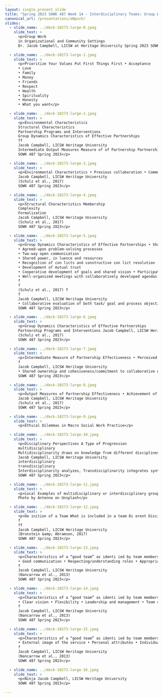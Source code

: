 ```yaml
---
layout: single_present_slide
title: "Spring 2023 SOWK 487 Week 14 - Interdisciplinary Teams: Group Work in Organizations and Community Settings"
canonical_url: /presentations/aNpnch/
slides:
  - slide_name: ../deck-10273-large-0.jpeg
    slide_text: >
      <p>Group Work
      in Organizational and Community Settings
      Dr. Jacob Campbell, LICSW at Heritage University Spring 2023 SOWK 487</p>
      
  - slide_name: ../deck-10273-large-1.jpeg
    slide_text: >
      <p>Prioritize Your Values Put First Things First • Acceptance
      • Love
      • Family
      • Money
      • Friends
      • Respect
      • Health
      • Spirituality
      • Honesty
      • What you want</p>
      
  - slide_name: ../deck-10273-large-2.jpeg
    slide_text: >
      <p>Environmental Characteristics
      Structural Characteristics
      Partnership Programs and Interventions
      Group Dynamics Characteristics of Effective Partnerships
      ff
      Jacob Campbell, LICSW Heritage University
      Intermediate Output Measures Measure of of Partnership Partnership Effectiveness Effectiveness Conceptual Framework for Assessing Group Dynamics as an Aspect of the E ectiveness of the CBPR Partnership Process (Schulz et al., 2017)
      SOWK 487 Spring 2023</p>
      
  - slide_name: ../deck-10273-large-3.jpeg
    slide_text: >
      <p>Environmental Characteristics • Previous collaboration • Community response to issue • Geographic/cultural diversity • Social and economic determinants of health • Challenges/barriers (e.g. institutional policies, time constraints)
      Jacob Campbell, LICSW Heritage University
      (Schulz et al., 2017)
      SOWK 487 Spring 2023</p>
      
  - slide_name: ../deck-10273-large-4.jpeg
    slide_text: >
      <p>Structural Characteristics Membership
      Complexity
      Formalization
      Jacob Campbell, LICSW Heritage University
      (Schulz et al., 2017)
      SOWK 487 Spring 2023</p>
      
  - slide_name: ../deck-10273-large-5.jpeg
    slide_text: >
      <p>Group Dynamics Characteristics of Effective Partnerships • Shared leadership, including task and maintenance leadership behaviors
      • Agreed-upon problem-solving processes
      • Two-way open communication
      • Shared power, in luence and resources
      • Recognition of con licts and constructive con lict resolution
      • Development of mutual trust
      • Cooperative development of goals and shared vision • Participatory decision making process that are lexible and use consensus for important decisions
      • Well-organized meetings with collaboratively developed agendas and facilitation consistent with these characteristics (management)
      f
      f
      (Schulz et al., 2017) f
      f
      Jacob Campbell, LICSW Heritage University
      • Collaborative evaluation of both task/ goal and process objectives
      SOWK 487 Spring 2023</p>
      
  - slide_name: ../deck-10273-large-6.jpeg
    slide_text: >
      <p>Group Dynamics Characteristics of Effective Partnerships
      Partnership Programs and Interventions Jacob Campbell, LICSW Heritage University
      (Schulz et al., 2017)
      SOWK 487 Spring 2023</p>
      
  - slide_name: ../deck-10273-large-7.jpeg
    slide_text: >
      <p>Intermediate Measure of Partnership Effectiveness • Perceived effectiveness of the group in achieving its goals • Perceived personal, organizational, and community bene its and costs of participation • Extent of membership involvement
      f
      Jacob Campbell, LICSW Heritage University
      • Shared ownership and cohesiveness/commitment to collaborative efforts • Individual, group and community empowerment: Future expectations of effectiveness • Bridging social ties • Synergy (Schulz et al., 2017)
      SOWK 487 Spring 2023</p>
      
  - slide_name: ../deck-10273-large-8.jpeg
    slide_text: >
      <p>Output Measures of Partnership Effectiveness • Achievement of program and policy objectives (e.g., collaborative problem solving, quality of life, health) • Institutionalization of programs and/or partnerships
      Jacob Campbell, LICSW Heritage University
      (Schulz et al., 2017)
      SOWK 487 Spring 2023</p>
      
  - slide_name: ../deck-10273-large-9.jpeg
    slide_text: >
      <p>Ethical Dilemmas in Macro Social Work Practice</p>
      
  - slide_name: ../deck-10273-large-10.jpeg
    slide_text: >
      <p>Disciplinary Perspectives A Type of Progression
      multidisciplinary
      Multidisciplinarity draws on knowledge from different disciplines but stays within their boundaries
      Jacob Campbell, LICSW Heritage University
      interdisciplinary
      transdisciplinary
      Interdisciplinarity analyzes, Transdisciplinarity integrates synthesizes and harmonizes the natural, social and health links between disciplines into sciences in a humanities a coordinated and coherent context, and transcends whole their traditional boundaries (Choi &amp; Pak, 2006)
      SOWK 487 Spring 2023</p>
      
  - slide_name: ../deck-10273-large-11.jpeg
    slide_text: >
      <p>Local Examples of multidisciplinary or interdisciplinary groups
      Photo by Antenna on Unsplash</p>
      
  - slide_name: ../deck-10273-large-12.jpeg
    slide_text: >
      <p>De inition of a Team What is included in a team Di erent Disciplines Common Purpose Professional Perspectives Client and Family Integration Active Communication Expertise-Based Roles Collaboration
      f
      ff
      Jacob Campbell, LICSW Heritage University
      (Bronstein &amp; Abramson, 2017)
      SOWK 487 Spring 2023</p>
      
  - slide_name: ../deck-10273-large-13.jpeg
    slide_text: >
      <p>Characteristics of a “good team” as identi ied by team members
      • Good communication • Respecting/understanding roles • Appropriate skill mix • Quality and outcomes of care • Appropriate team processes and resources
      f
      Jacob Campbell, LICSW Heritage University
      (Nancarrow et al., 2013)
      SOWK 487 Spring 2023</p>
      
  - slide_name: ../deck-10273-large-14.jpeg
    slide_text: >
      <p>Characteristics of a “good team” as identi ied by team members
      • Clear vision • Flexibility • Leadership and management • Team culture • Training and development opportunities
      f
      Jacob Campbell, LICSW Heritage University
      (Nancarrow et al., 2013)
      SOWK 487 Spring 2023</p>
      
  - slide_name: ../deck-10273-large-15.jpeg
    slide_text: >
      <p>Characteristics of a “good team” as identi ied by team members
      • External image of the service • Personal attributes • Individual rewards and opportunity
      f
      Jacob Campbell, LICSW Heritage University
      (Nancarrow et al., 2013)
      SOWK 487 Spring 2023</p>
      
  - slide_name: ../deck-10273-large-16.jpeg
    slide_text: >
      <p>Ninja Jacob Campbell, LICSW Heritage University
      SOWK 487 Spring 2023</p>
      
---
```

